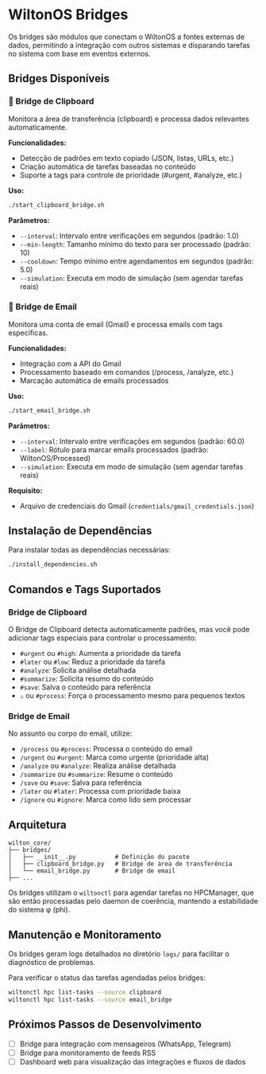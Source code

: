 # WiltonOS Bridges

Os bridges são módulos que conectam o WiltonOS a fontes externas de dados, permitindo a integração com outros sistemas e disparando tarefas no sistema com base em eventos externos.

## Bridges Disponíveis

### 🔗 Bridge de Clipboard
Monitora a área de transferência (clipboard) e processa dados relevantes automaticamente.

**Funcionalidades:**
- Detecção de padrões em texto copiado (JSON, listas, URLs, etc.)
- Criação automática de tarefas baseadas no conteúdo
- Suporte a tags para controle de prioridade (#urgent, #analyze, etc.)

**Uso:**
```bash
./start_clipboard_bridge.sh
```

**Parâmetros:**
- `--interval`: Intervalo entre verificações em segundos (padrão: 1.0)
- `--min-length`: Tamanho mínimo do texto para ser processado (padrão: 10)
- `--cooldown`: Tempo mínimo entre agendamentos em segundos (padrão: 5.0)
- `--simulation`: Executa em modo de simulação (sem agendar tarefas reais)

### 📧 Bridge de Email
Monitora uma conta de email (Gmail) e processa emails com tags específicas.

**Funcionalidades:**
- Integração com a API do Gmail
- Processamento baseado em comandos (/process, /analyze, etc.)
- Marcação automática de emails processados

**Uso:**
```bash
./start_email_bridge.sh
```

**Parâmetros:**
- `--interval`: Intervalo entre verificações em segundos (padrão: 60.0)
- `--label`: Rótulo para marcar emails processados (padrão: WiltonOS/Processed)
- `--simulation`: Executa em modo de simulação (sem agendar tarefas reais)

**Requisito:**
- Arquivo de credenciais do Gmail (`credentials/gmail_credentials.json`)

## Instalação de Dependências

Para instalar todas as dependências necessárias:

```bash
./install_dependencies.sh
```

## Comandos e Tags Suportados

### Bridge de Clipboard
O Bridge de Clipboard detecta automaticamente padrões, mas você pode adicionar tags especiais para controlar o processamento:

- `#urgent` ou `#high`: Aumenta a prioridade da tarefa
- `#later` ou `#low`: Reduz a prioridade da tarefa
- `#analyze`: Solicita análise detalhada
- `#summarize`: Solicita resumo do conteúdo
- `#save`: Salva o conteúdo para referência
- `⚠️` ou `#process`: Força o processamento mesmo para pequenos textos

### Bridge de Email
No assunto ou corpo do email, utilize:

- `/process` ou `#process`: Processa o conteúdo do email
- `/urgent` ou `#urgent`: Marca como urgente (prioridade alta)
- `/analyze` ou `#analyze`: Realiza análise detalhada
- `/summarize` ou `#summarize`: Resume o conteúdo
- `/save` ou `#save`: Salva para referência
- `/later` ou `#later`: Processa com prioridade baixa
- `/ignore` ou `#ignore`: Marca como lido sem processar

## Arquitetura

```
wilton_core/
├── bridges/
│   ├── __init__.py           # Definição do pacote
│   ├── clipboard_bridge.py   # Bridge de área de transferência
│   └── email_bridge.py       # Bridge de email
├── ...
```

Os bridges utilizam o `wiltonctl` para agendar tarefas no HPCManager, que são então processadas pelo daemon de coerência, mantendo a estabilidade do sistema φ (phi).

## Manutenção e Monitoramento

Os bridges geram logs detalhados no diretório `logs/` para facilitar o diagnóstico de problemas.

Para verificar o status das tarefas agendadas pelos bridges:

```bash
wiltonctl hpc list-tasks --source clipboard
wiltonctl hpc list-tasks --source email_bridge
```

## Próximos Passos de Desenvolvimento

- [ ] Bridge para integração com mensageiros (WhatsApp, Telegram)
- [ ] Bridge para monitoramento de feeds RSS
- [ ] Dashboard web para visualização das integrações e fluxos de dados